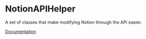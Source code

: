 # **NotionAPIHelper**
A set of classes that make modifying Notion through the APi easier.

[Documentation](https://spiritual-entrance-567.notion.site/Docs-cb8f888ab5094c92ac8186024345421c)
